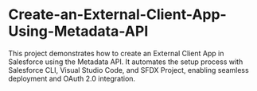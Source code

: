 # Create-an-External-Client-App-Using-Metadata-API
This project demonstrates how to create an External Client App in Salesforce using the Metadata API. It automates the setup process with Salesforce CLI, Visual Studio Code, and SFDX Project, enabling seamless deployment and OAuth 2.0 integration. 
